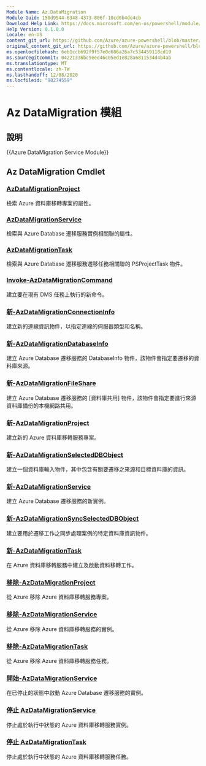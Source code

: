 ```yaml
---
Module Name: Az.DataMigration
Module Guid: 150d9544-6348-4373-806f-10cd0b4de4cb
Download Help Link: https://docs.microsoft.com/en-us/powershell/module/az.datamigration
Help Version: 0.1.0.0
Locale: en-US
content_git_url: https://github.com/Azure/azure-powershell/blob/master/src/DataMigration/DataMigration/help/Az.DataMigration.md
original_content_git_url: https://github.com/Azure/azure-powershell/blob/master/src/DataMigration/DataMigration/help/Az.DataMigration.md
ms.openlocfilehash: 6eb1ccb692f9f57e0d686a26a7c534459118cd19
ms.sourcegitcommit: 04221336bc9eed46c05ed1e828a6811534d4b4ab
ms.translationtype: MT
ms.contentlocale: zh-TW
ms.lasthandoff: 12/08/2020
ms.locfileid: "98274559"
---
```

# Az DataMigration 模組
## 說明
{{Azure DataMigration Service Module}}

## Az DataMigration Cmdlet
### [AzDataMigrationProject](Get-AzDataMigrationProject.md)
檢索 Azure 資料庫移轉專案的屬性。

### [AzDataMigrationService](Get-AzDataMigrationService.md)
檢索與 Azure Database 遷移服務實例相關聯的屬性。 

### [AzDataMigrationTask](Get-AzDataMigrationTask.md)
檢索與 Azure Database 遷移服務遷移任務相關聯的 PSProjectTask 物件。

### [Invoke-AzDataMigrationCommand](Invoke-AzDataMigrationCommand.md)
建立要在現有 DMS 任務上執行的新命令。

### [新-AzDataMigrationConnectionInfo](New-AzDataMigrationConnectionInfo.md)
建立新的連線資訊物件，以指定連線的伺服器類型和名稱。

### [新-AzDataMigrationDatabaseInfo](New-AzDataMigrationDatabaseInfo.md)
建立 Azure Database 遷移服務的 DatabaseInfo 物件，該物件會指定要遷移的資料庫來源。

### [新-AzDataMigrationFileShare](New-AzDataMigrationFileShare.md)
建立 Azure Database 遷移服務的 [資料庫共用] 物件，該物件會指定要進行來源資料庫備份的本機網路共用。

### [新-AzDataMigrationProject](New-AzDataMigrationProject.md)
建立新的 Azure 資料庫移轉服務專案。

### [新-AzDataMigrationSelectedDBObject](New-AzDataMigrationSelectedDBObject.md)
建立一個資料庫輸入物件，其中包含有關要遷移之來源和目標資料庫的資訊。

### [新-AzDataMigrationService](New-AzDataMigrationService.md)
建立 Azure Database 遷移服務的新實例。

### [新-AzDataMigrationSyncSelectedDBObject](New-AzDataMigrationSyncSelectedDBObject.md)
建立要用於遷移工作之同步處理案例的特定資料庫資訊物件。

### [新-AzDataMigrationTask](New-AzDataMigrationTask.md)
在 Azure 資料庫移轉服務中建立及啟動資料移轉工作。

### [移除-AzDataMigrationProject](Remove-AzDataMigrationProject.md)
從 Azure 移除 Azure 資料庫移轉服務專案。

### [移除-AzDataMigrationService](Remove-AzDataMigrationService.md)
從 Azure 移除 Azure 資料庫移轉服務的實例。

### [移除-AzDataMigrationTask](Remove-AzDataMigrationTask.md)
從 Azure 移除 Azure 資料庫移轉服務任務。

### [開始-AzDataMigrationService](Start-AzDataMigrationService.md)
在已停止的狀態中啟動 Azure Database 遷移服務的實例。 

### [停止 AzDataMigrationService](Stop-AzDataMigrationService.md)
停止處於執行中狀態的 Azure 資料庫移轉服務實例。

### [停止 AzDataMigrationTask](Stop-AzDataMigrationTask.md)
停止處於執行中狀態的 Azure 資料庫移轉服務任務。

